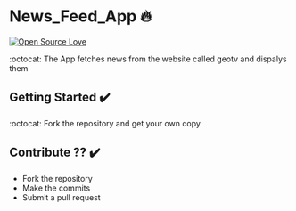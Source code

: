 
# News_Feed_App :fire:
 [![Open Source Love](https://badges.frapsoft.com/os/v2/open-source.svg?v=102)](https://github.com/Tanvi-Goyal)  &nbsp;&nbsp;
 
:octocat: The App fetches news from the website called geotv and dispalys them
## Getting Started :heavy_check_mark:
:octocat: Fork the repository and get your own copy
 ## Contribute ?? :heavy_check_mark:
* Fork the repository
* Make the commits
* Submit a pull request
